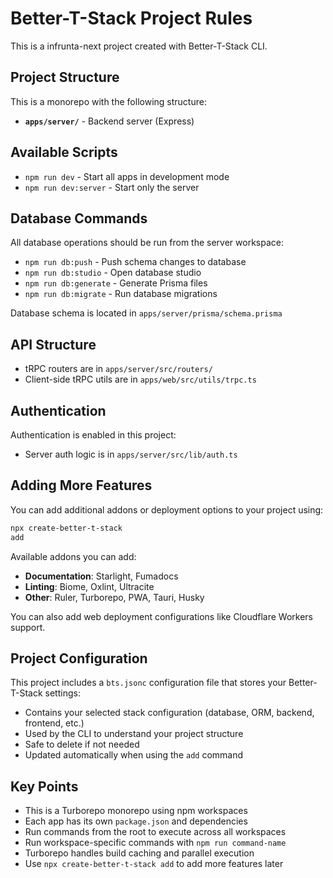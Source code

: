 # Better-T-Stack Project Rules

This is a infrunta-next project created with Better-T-Stack CLI.

## Project Structure

This is a monorepo with the following structure:


- **`apps/server/`** - Backend server
(Express)


## Available Scripts

- `npm run dev` - Start all apps in development mode
- `npm run dev:server` - Start only the server

## Database Commands

All database operations should be run from the server workspace:

- `npm run db:push` - Push schema changes to database
- `npm run db:studio` - Open database studio
- `npm run db:generate` - Generate Prisma files
- `npm run db:migrate` - Run database migrations

Database schema is located in `apps/server/prisma/schema.prisma`

## API Structure

- tRPC routers are in `apps/server/src/routers/`
- Client-side tRPC utils are in `apps/web/src/utils/trpc.ts`

## Authentication

Authentication is enabled in this project:
- Server auth logic is in `apps/server/src/lib/auth.ts`

## Adding More Features

You can add additional addons or deployment options to your project using:

```bash
npx create-better-t-stack
add
```

Available addons you can add:
- **Documentation**: Starlight, Fumadocs
- **Linting**: Biome, Oxlint, Ultracite
- **Other**: Ruler, Turborepo, PWA, Tauri, Husky

You can also add web deployment configurations like Cloudflare Workers support.

## Project Configuration

This project includes a `bts.jsonc` configuration file that stores your Better-T-Stack settings:

- Contains your selected stack configuration (database, ORM, backend, frontend, etc.)
- Used by the CLI to understand your project structure
- Safe to delete if not needed
- Updated automatically when using the `add` command

## Key Points

- This is a Turborepo monorepo using npm workspaces
- Each app has its own `package.json` and dependencies
- Run commands from the root to execute across all workspaces
- Run workspace-specific commands with `npm run command-name`
- Turborepo handles build caching and parallel execution
- Use `npx
create-better-t-stack add` to add more features later